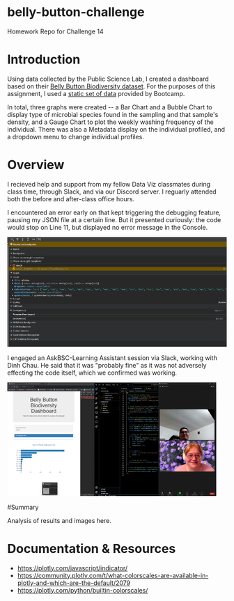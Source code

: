 # belly-button-challenge
Homework Repo for Challenge 14

# Introduction
Using data collected by the Public Science Lab, I created a dashboard based on their [Belly Button Biodiversity dataset](http://robdunnlab.com/projects/belly-button-biodiversity/). For the purposes of this assignment, I used a [static set of data](https://2u-data-curriculum-team.s3.amazonaws.com/dataviz-classroom/v1.1/14-Interactive-Web-Visualizations/02-Homework/samples.json) provided by Bootcamp.

In total, three graphs were created -- a Bar Chart and a Bubble Chart to display type of microbial species found in the sampling and that sample's density, and a Gauge Chart to plot the weekly washing frequency of the individual.  There was also a Metadata display on the individual profiled, and a dropdown menu to change individual profiles.

# Overview
I recieved help and support from my fellow Data Viz classmates during class time, through Slack, and via our Discord server. I reguarly attended both the before and after-class office hours.

I encountered an error early on that kept triggering the debugging feature, pausing my JSON file at a certain line. But it presented curiously: the code would stop on Line 11, but displayed no error message in the Console. 

<img src="https://github.com/TLCLauraB/belly-button-challenge/blob/main/images/Screenshot%202023-10-04%20212125.png">

I engaged an AskBSC-Learning Assistant session via Slack, working with Dinh Chau. He said that it was "probably fine" as it was not adversely effecting the code itself, which we confirmed was working. 

<img src="https://github.com/TLCLauraB/belly-button-challenge/blob/main/images/Screenshot%202023-10-04%20152302-SM.png">

#Summary

Analysis of results and images here.

# Documentation & Resources
  * https://plotly.com/javascript/indicator/
  * https://community.plotly.com/t/what-colorscales-are-available-in-plotly-and-which-are-the-default/2079
  * https://plotly.com/python/builtin-colorscales/



